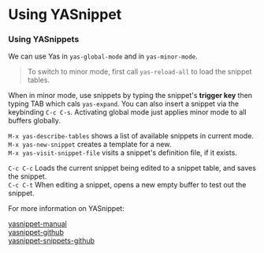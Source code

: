# Using YASnippet  

### Using YASnippets  

We can use Yas in `yas-global-mode` and in `yas-minor-mode`.  
 
> To switch to minor mode, first call `yas-reload-all` to load the snippet tables.  

When in minor mode, use snippets by typing the snippet's **trigger key** then typing TAB which cals `yas-expand`. You can also insert a snippet via the keybinding `C-c C-s`. Activating global mode just applies minor mode to all buffers globally.  

`M-x yas-describe-tables` shows a list of available snippets in current mode.  
`M-x yas-new-snippet` creates a template for a new.  
`M-x yas-visit-snippet-file` visits a snippet's definition file, if it exists.  

`C-c C-c` Loads the current snippet being edited to a snippet table, and saves the snippet.  
`C-c C-t` When editing a snippet, opens a new empty buffer to test out the snippet.  

For more information on YASnippet:  

[yasnippet-manual](https://joaotavora.github.io/yasnippet/index.html "Manual")  
[yasnippet-github](https://github.com/joaotavora/yasnippet/blob/master/README.mdown "Yasnippet Github")  
[yasnippet-snippets-github](https://github.com/AndreaCrotti/yasnippet-snippets/blob/master/README.md "Yasnippet official snippets")  
